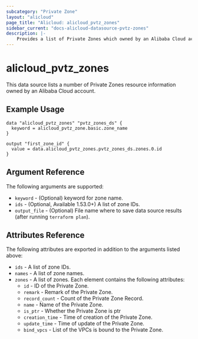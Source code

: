 ```yaml
---
subcategory: "Private Zone"
layout: "alicloud"
page_title: "Alicloud: alicloud_pvtz_zones"
sidebar_current: "docs-alicloud-datasource-pvtz-zones"
description: |-
    Provides a list of Private Zones which owned by an Alibaba Cloud account.
---
```


# alicloud\_pvtz\_zones

This data source lists a number of Private Zones resource information owned by an Alibaba Cloud account.

## Example Usage

```
data "alicloud_pvtz_zones" "pvtz_zones_ds" {
  keyword = alicloud_pvtz_zone.basic.zone_name
}

output "first_zone_id" {
  value = data.alicloud_pvtz_zones.pvtz_zones_ds.zones.0.id
}
```

## Argument Reference

The following arguments are supported:

* `keyword` - (Optional) keyword for zone name.
* `ids` - (Optional, Available 1.53.0+) A list of zone IDs. 
* `output_file` - (Optional) File name where to save data source results (after running `terraform plan`).

## Attributes Reference

The following attributes are exported in addition to the arguments listed above:

* `ids` - A list of zone IDs. 
* `names` - A list of zone names. 
* `zones` - A list of zones. Each element contains the following attributes:
  * `id` - ID of the Private Zone.
  * `remark` - Remark of the Private Zone.
  * `record_count` - Count of the Private Zone Record.
  * `name` - Name of the Private Zone.
  * `is_ptr` - Whether the Private Zone is ptr
  * `creation_time` - Time of creation of the Private Zone.
  * `update_time` - Time of update of the Private Zone.
  * `bind_vpcs` - List of the VPCs is bound to the Private Zone.
  
